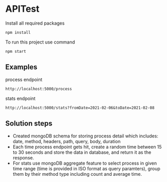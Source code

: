 # APITest
Install all required packages
```
npm install
```

To run this project use command
```
npm start
```

## Examples

process endpoint 
```
http://localhost:5000/process
```

stats endpoint
```
http://localhost:5000/stats?fromDate=2021-02-06&toDate=2021-02-08
```

## Solution steps
- Created mongoDB schema for storing process detail which includes: date, method, headers, path, query, body, duration
- Each time process endpoint gets hit, create a random time between 15 to 30 seconds and store the data in database, and return it as the response.
- For stats use mongoDB aggregate feature to select process in given time range (time is provided in ISO format as query paramters),
  group them by their method type including count and average time.
